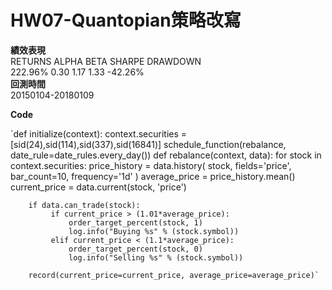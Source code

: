 # HW07-Quantopian策略改寫

<B>績效表現</B> <br/>
RETURNS ALPHA BETA SHARPE DRAWDOWN <br/>
222.96% 0.30  1.17  1.33  -42.26% <br/>
<B>回測時間</B> <br/>
20150104-20180109 <br/>

<B>Code</B><br/>


`def initialize(context): 
    context.securities = [sid(24),sid(114),sid(337),sid(16841)]
    schedule_function(rebalance, date_rule=date_rules.every_day())
def rebalance(context, data):
    for stock in context.securities:
        price_history = data.history(
             stock,
             fields='price',
             bar_count=10,
             frequency='1d'
         )
        average_price = price_history.mean()
        current_price = data.current(stock, 'price') 
         
        if data.can_trade(stock):
             if current_price > (1.01*average_price):
                 order_target_percent(stock, 1)
                 log.info("Buying %s" % (stock.symbol))
             elif current_price < (1.1*average_price):
                 order_target_percent(stock, 0)
                 log.info("Selling %s" % (stock.symbol))
                 
        record(current_price=current_price, average_price=average_price)`



 


 

